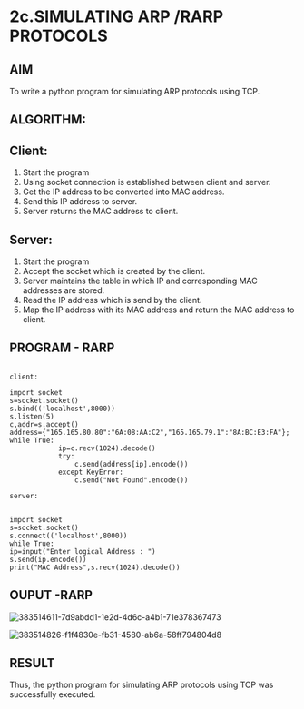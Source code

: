 # 2c.SIMULATING ARP /RARP PROTOCOLS
## AIM
To write a python program for simulating ARP protocols using TCP.
## ALGORITHM:
## Client:
1. Start the program
2. Using socket connection is established between client and server.
3. Get the IP address to be converted into MAC address.
4. Send this IP address to server.
5. Server returns the MAC address to client.
## Server:
1. Start the program
2. Accept the socket which is created by the client.
3. Server maintains the table in which IP and corresponding MAC addresses are
stored.
4. Read the IP address which is send by the client.
5. Map the IP address with its MAC address and return the MAC address to client.

## PROGRAM - RARP
```

client:

import socket 
s=socket.socket() 
s.bind(('localhost',8000)) 
s.listen(5) 
c,addr=s.accept() 
address={"165.165.80.80":"6A:08:AA:C2","165.165.79.1":"8A:BC:E3:FA"}; 
while True: 
            ip=c.recv(1024).decode() 
            try: 
                c.send(address[ip].encode()) 
            except KeyError: 
                c.send("Not Found".encode())

server:


import socket 
s=socket.socket() 
s.connect(('localhost',8000)) 
while True: 
ip=input("Enter logical Address : ") 
s.send(ip.encode())
print("MAC Address",s.recv(1024).decode())
```
## OUPUT -RARP
![383514611-7d9abdd1-1e2d-4d6c-a4b1-71e378367473](https://github.com/user-attachments/assets/fbc1f6e1-66e4-4fc8-b10c-bf7bf27d69c5)

![383514826-f1f4830e-fb31-4580-ab6a-58ff794804d8](https://github.com/user-attachments/assets/af70e997-528e-4bee-be9a-99674d83e758)

## RESULT
Thus, the python program for simulating ARP protocols using TCP was successfully 
executed.
